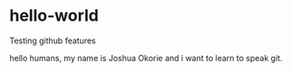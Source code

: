 # hello-world
Testing github features

hello humans,
my name is Joshua Okorie
and i want to learn to speak git.
